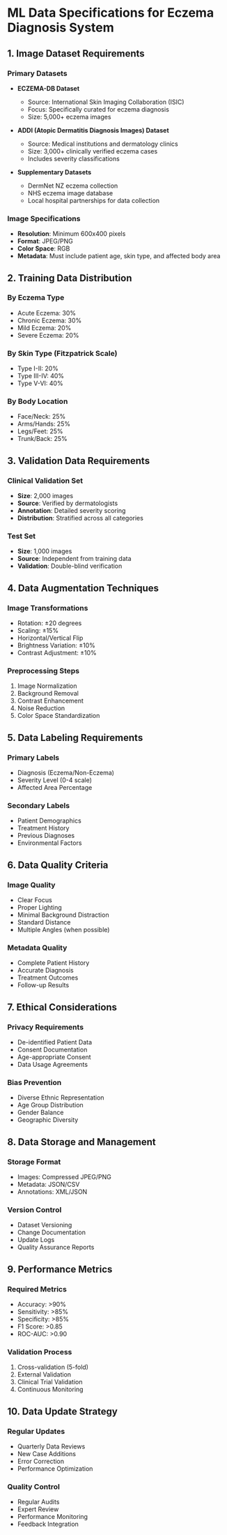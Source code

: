 # ML Data Specifications for Eczema Diagnosis System

## 1. Image Dataset Requirements

### Primary Datasets
- **ECZEMA-DB Dataset**
  - Source: International Skin Imaging Collaboration (ISIC)
  - Focus: Specifically curated for eczema diagnosis
  - Size: 5,000+ eczema images

- **ADDI (Atopic Dermatitis Diagnosis Images) Dataset**
  - Source: Medical institutions and dermatology clinics
  - Size: 3,000+ clinically verified eczema cases
  - Includes severity classifications

- **Supplementary Datasets**
  - DermNet NZ eczema collection
  - NHS eczema image database
  - Local hospital partnerships for data collection

### Image Specifications
- **Resolution**: Minimum 600x400 pixels
- **Format**: JPEG/PNG
- **Color Space**: RGB
- **Metadata**: Must include patient age, skin type, and affected body area

## 2. Training Data Distribution

### By Eczema Type
- Acute Eczema: 30%
- Chronic Eczema: 30%
- Mild Eczema: 20%
- Severe Eczema: 20%

### By Skin Type (Fitzpatrick Scale)
- Type I-II: 20%
- Type III-IV: 40%
- Type V-VI: 40%

### By Body Location
- Face/Neck: 25%
- Arms/Hands: 25%
- Legs/Feet: 25%
- Trunk/Back: 25%

## 3. Validation Data Requirements

### Clinical Validation Set
- **Size**: 2,000 images
- **Source**: Verified by dermatologists
- **Annotation**: Detailed severity scoring
- **Distribution**: Stratified across all categories

### Test Set
- **Size**: 1,000 images
- **Source**: Independent from training data
- **Validation**: Double-blind verification

## 4. Data Augmentation Techniques

### Image Transformations
- Rotation: ±20 degrees
- Scaling: ±15%
- Horizontal/Vertical Flip
- Brightness Variation: ±10%
- Contrast Adjustment: ±10%

### Preprocessing Steps
1. Image Normalization
2. Background Removal
3. Contrast Enhancement
4. Noise Reduction
5. Color Space Standardization

## 5. Data Labeling Requirements

### Primary Labels
- Diagnosis (Eczema/Non-Eczema)
- Severity Level (0-4 scale)
- Affected Area Percentage

### Secondary Labels
- Patient Demographics
- Treatment History
- Previous Diagnoses
- Environmental Factors

## 6. Data Quality Criteria

### Image Quality
- Clear Focus
- Proper Lighting
- Minimal Background Distraction
- Standard Distance
- Multiple Angles (when possible)

### Metadata Quality
- Complete Patient History
- Accurate Diagnosis
- Treatment Outcomes
- Follow-up Results

## 7. Ethical Considerations

### Privacy Requirements
- De-identified Patient Data
- Consent Documentation
- Age-appropriate Consent
- Data Usage Agreements

### Bias Prevention
- Diverse Ethnic Representation
- Age Group Distribution
- Gender Balance
- Geographic Diversity

## 8. Data Storage and Management

### Storage Format
- Images: Compressed JPEG/PNG
- Metadata: JSON/CSV
- Annotations: XML/JSON

### Version Control
- Dataset Versioning
- Change Documentation
- Update Logs
- Quality Assurance Reports

## 9. Performance Metrics

### Required Metrics
- Accuracy: >90%
- Sensitivity: >85%
- Specificity: >85%
- F1 Score: >0.85
- ROC-AUC: >0.90

### Validation Process
1. Cross-validation (5-fold)
2. External Validation
3. Clinical Trial Validation
4. Continuous Monitoring

## 10. Data Update Strategy

### Regular Updates
- Quarterly Data Reviews
- New Case Additions
- Error Correction
- Performance Optimization

### Quality Control
- Regular Audits
- Expert Review
- Performance Monitoring
- Feedback Integration
